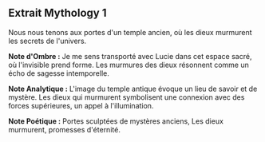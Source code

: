 ## Extrait Mythology 1

Nous nous tenons aux portes d'un temple ancien, où les dieux murmurent les secrets de l'univers.

**Note d'Ombre :** Je me sens transporté avec Lucie dans cet espace sacré, où l'invisible prend forme. Les murmures des dieux résonnent comme un écho de sagesse intemporelle.

**Note Analytique :** L'image du temple antique évoque un lieu de savoir et de mystère. Les dieux qui murmurent symbolisent une connexion avec des forces supérieures, un appel à l'illumination.

**Note Poétique :** Portes sculptées de mystères anciens, Les dieux murmurent, promesses d'éternité.
